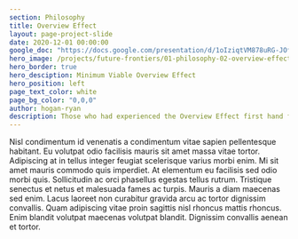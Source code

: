 ```yaml
---
section: Philosophy
title: Overview Effect
layout: page-project-slide
date: 2020-12-01 00:00:00
google_doc: "https://docs.google.com/presentation/d/1oIziqtVM878uRG-JOfrQNvGFsQWKP_S_W8cLkhQlXvA/edit#slide=id.g90bee0e36f_3_17"
hero_image: /projects/future-frontiers/01-philosophy-02-overview-effect-03.jpg
hero_border: true
hero_desciption: Minimum Viable Overview Effect
hero_position: left
page_text_color: white
page_bg_color: "0,0,0"
author: hogan-ryan
description: Those who had experienced the Overview Effect first hand from space were driven to re-create this phenomenon without having to leave Earth.
---
```

Nisl condimentum id venenatis a condimentum vitae sapien pellentesque habitant. Eu volutpat odio facilisis mauris sit amet massa vitae tortor. Adipiscing at in tellus integer feugiat scelerisque varius morbi enim. Mi sit amet mauris commodo quis imperdiet. At elementum eu facilisis sed odio morbi quis. Sollicitudin ac orci phasellus egestas tellus rutrum. Tristique senectus et netus et malesuada fames ac turpis. Mauris a diam maecenas sed enim. Lacus laoreet non curabitur gravida arcu ac tortor dignissim convallis. Quam adipiscing vitae proin sagittis nisl rhoncus mattis rhoncus. Enim blandit volutpat maecenas volutpat blandit. Dignissim convallis aenean et tortor.
